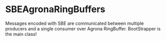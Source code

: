 # SBEAgronaRingBuffers

Messages encoded with SBE are communicated between multiple producers and a single consumer over Agrona RingBuffer.
BootStrapper is the main class!
